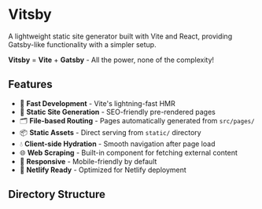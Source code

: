 # Vitsby

A lightweight static site generator built with Vite and React, providing Gatsby-like functionality with a simpler setup.

**Vitsby** = **Vite** + **Gatsby** - All the power, none of the complexity!

## Features

- 🚀 **Fast Development** - Vite's lightning-fast HMR
- 📄 **Static Site Generation** - SEO-friendly pre-rendered pages
- 🗂️ **File-based Routing** - Pages automatically generated from `src/pages/`
- 📦 **Static Assets** - Direct serving from `static/` directory
- 💧 **Client-side Hydration** - Smooth navigation after page load
- 🌐 **Web Scraping** - Built-in component for fetching external content
- 📱 **Responsive** - Mobile-friendly by default
- 🚢 **Netlify Ready** - Optimized for Netlify deployment

## Directory Structure
